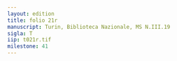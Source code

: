 ```yaml
---
layout: edition
title: folio 21r
manuscript: Turin, Biblioteca Nazionale, MS N.III.19
sigla: T
iip: t021r.tif
milestone: 41
---
```


